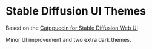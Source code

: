 # Stable Diffusion UI Themes
Based on the [Catppuccin for Stable Diffusion Web UI](https://github.com/catppuccin/stable-diffusion-webui)

Minor UI improvement and two extra dark themes.
